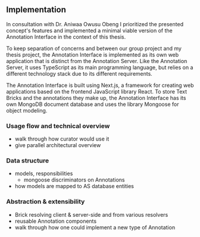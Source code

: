 ## Implementation

In consultation with Dr. Aniwaa Owusu Obeng I prioritized the presented
concept's features and implemented a minimal viable version of the Annotation
Interface in the context of this thesis.

To keep separation of concerns and between our group project and my thesis
project, the Annotation Interface is implemented as its own web application that
is distinct from the Annotation Server. Like the Annotation Server, it uses
TypeScript as its main programming language, but relies on a different
technology stack due to its different requirements.

The Annotation Interface is built using Next.js, a framework for creating web
applications based on the frontend JavaScript library React. To store Text
Bricks and the annotations they make up, the Annotation Interface has its own
MongoDB document database and uses the library Mongoose for object modeling.

### Usage flow and technical overview

- walk through how curator would use it
- give parallel architectural overview

### Data structure

- models, responsibilities
  - mongoose discriminators on Annotations
- how models are mapped to AS database entities

### Abstraction & extensibility

- Brick resolving client & server-side and from various resolvers
- reusable Annotation components
- walk through how one could implement a new type of Annotation
